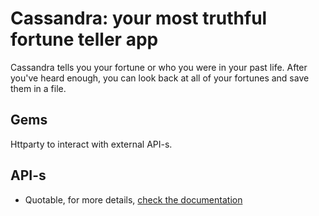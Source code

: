 # Cassandra: your most truthful fortune teller app

Cassandra tells you your fortune or who you were in your past life. After you've heard enough, you can look back at all of your fortunes and save them in a file.
## Gems
Httparty to interact with external API-s.
## API-s
- Quotable, for more details, [check the documentation](https://github.com/lukePeavey/quotable#get-random-quote)
